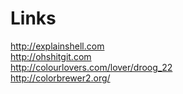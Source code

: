 # Links
http://explainshell.com  
http://ohshitgit.com  
http://colourlovers.com/lover/droog_22  
http://colorbrewer2.org/  
